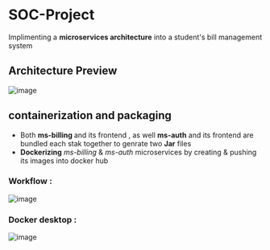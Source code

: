 # SOC-Project
Implimenting a <b>microservices architecture</b> into a student's bill management system 
## Architecture Preview 
![image](https://user-images.githubusercontent.com/84160502/203656455-9b683267-9d1a-48ff-b9df-ab32d2ffc389.png)

## containerization and packaging
- Both <b> ms-billing </b> and its frontend , as well  <b>ms-auth</b> and its frontend  are  bundled each stak together to genrate two <b>Jar</b> files 
- <b>Dockerizing</b>  <i>ms-billing</i> & <i>ms-auth</i> microservices by creating & pushing its images  into docker hub
### Workflow :
![image](https://user-images.githubusercontent.com/84160502/203659756-9f1c4681-6a10-4ffd-bb2a-412bf8d29223.png)
### Docker desktop :
![image](https://user-images.githubusercontent.com/84160502/203660307-43f57b73-1858-4338-91dc-e4f71a84f8b4.png)

